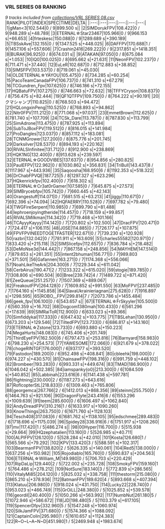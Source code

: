 ### VRL SERIES 08 RANKING
*9 tracks included from [collections/VRL SERIES 08.csv](/collections/VRL%20SERIES%2008.csv)*
|RANK|PILOT|INDEX|SPEC|TIME|DELTA|
|:---:|:---|:---:|:---:|:---:|---:|
|1|gMan&lt;3|102.544|0 / 9|899.500 s||
|2|SIMDorukFPV|108.422|0 / 9|948.289 s|+48.789|
|3|ETERNAL☆Star23467|105.966|0 / 9|966.153 s|+66.653|
|4|frteskesc|150.088|0 / 9|1289.689 s|+390.189|
|5|TBSskAve|132.155|0 / 9|1347.525 s|+448.025|
|6|DAFFPV|170.688|1 / 9|1457.106 s|+557.606|
|7|Crashin2416|269.222|0 / 9|2317.851 s|+1418.351|
|8|BURAK|96.925|0 / 8|674.031 s||
|9|ATAKAN|97.050|0 / 8|675.084 s|+1.053|
|10|IQ0|100.025|0 / 8|695.662 s|+21.631|
|11|NeonFPV|102.237|0 / 8|711.471 s|+37.440|
|12|EuLeR|102.687|0 / 8|712.883 s|+38.852|
|13|SIMSFPV|103.537|0 / 8|719.061 s|+45.030|
|14|OLDETERNAL☆YAYOU|105.475|0 / 8|734.285 s|+60.254|
|15|PacoTeamCanadaFPV|106.737|0 / 8|741.310 s|+67.279|
|16|TCGundren_Fpv|107.625|0 / 8|746.186 s|+72.155|
|17|HQBatuFPV|107.275|0 / 8|746.663 s|+72.632|
|18|TFFYCryson|108.837|0 / 8|756.475 s|+82.444|
|19|QF1QTFPV|109.750|0 / 8|764.222 s|+90.191|
|20|クマシャンプ|110.825|0 / 8|768.503 s|+94.472|
|21|HQLongxinPeng|110.525|0 / 8|768.893 s|+94.862|
|22|Nitr0FPV|111.212|0 / 8|771.068 s|+97.037|
|23|EmmetBrown|112.625|0 / 8|781.740 s|+107.709|
|24|TCSk_Dare|113.787|0 / 8|787.830 s|+113.799|
|25|SimAdrone|113.475|0 / 8|787.925 s|+113.894|
|26|SubToJBoxFPV|119.512|0 / 8|816.015 s|+141.984|
|27|ProDangles|123.037|0 / 8|857.112 s|+183.081|
|28|TCNMGrower|127.200|0 / 8|875.776 s|+201.745|
|29|Darksilver|128.537|0 / 8|894.193 s|+220.162|
|30|RIVALSInfinitee|131.712|0 / 8|912.900 s|+238.869|
|31|HQK1NG|132.400|0 / 8|913.628 s|+239.597|
|32|ETERNAL☆GOODVIBES|137.637|0 / 8|954.856 s|+280.825|
|33|PaulEFPV|122.962|0 / 8|1030.862 s|+356.831|
|34|TriBull|143.437|8 / 8|1117.967 s|+443.936|
|35|Saqoosha|168.950|6 / 8|1192.353 s|+518.322|
|36|DrChabFPVQE|187.725|5 / 8|1297.327 s|+623.296|
|37|HQkenrickfpv|102.400|0 / 7|618.302 s||
|38|ETERNAL☆Cr3at0rGamer|107.585|0 / 7|645.875 s|+27.573|
|39|SIMBrycebfpv|105.742|0 / 7|660.445 s|+42.143|
|40|Orangestuff|114.071|0 / 7|681.515 s|+63.213|
|41|jiggy|110.671|0 / 7|692.396 s|+74.094|
|42|HQFAERRY|110.528|0 / 7|697.782 s|+79.480|
|43|TWGFireSerpent|110.985|0 / 7|699.790 s|+81.488|
|44|lephroenjoyingtheride|114.457|0 / 7|718.159 s|+99.857|
|45|RIVALSMilkman|114.342|0 / 7|719.468 s|+101.166|
|46|TCAyyyKayyy|114.142|0 / 7|720.802 s|+102.500|
|47|DracFPV|120.471|0 / 7|724.417 s|+106.115|
|48|J0SE|114.885|0 / 7|726.177 s|+107.875|
|49|FPVFPVINEEDTOGETFASTER|122.671|0 / 7|739.230 s|+120.928|
|50|razbri|132.042|0 / 7|781.911 s|+163.609|
|51|charles55582|120.971|0 / 7|833.420 s|+215.118|
|52|SIMSlicefpv|112.657|0 / 7|836.784 s|+218.482|
|53|DeMoNse3d|144.442|1 / 7|867.158 s|+248.856|
|54|MAYHEM|147.514|0 / 7|879.653 s|+261.351|
|55|intent2bhuman|156.771|0 / 7|989.803 s|+371.501|
|56|Gafannen|163.271|0 / 7|1174.368 s|+556.066|
|57|NoahLikeTheArk|204.300|6 / 7|1229.344 s|+611.042|
|58|CerbAirus|190.471|2 / 7|1233.322 s|+615.020|
|59|stogie|189.785|0 / 7|1308.806 s|+690.504|
|60|Bree|239.742|4 / 7|1489.722 s|+871.420|
|61|ZeeQueue|251.257|0 / 7|1507.369 s|+889.067|
|62|FreakoutFPV|264.128|0 / 7|1609.852 s|+991.550|
|63|MoFPV!|237.485|0 / 7|1764.160 s|+1145.858|
|64|SlavaUkrainieriagnan|275.628|0 / 7|1916.897 s|+1298.595|
|65|ROBO__FPV|299.814|7 / 7|2073.786 s|+1455.484|
|66|geek_fpv|106.100|0 / 6|543.657 s||
|67|ETERNAL☆FrSkyyler|105.500|0 / 6|560.359 s|+16.702|
|68|Dogcom1380mah|100.433|0 / 6|561.296 s|+17.639|
|69|SIMRaiToR|112.900|0 / 6|633.023 s|+89.366|
|70|Simfiddykal|117.333|0 / 6|647.432 s|+103.775|
|71|TBSLehan|130.950|0 / 6|673.203 s|+129.546|
|72|TiltedFPV|123.733|0 / 6|686.817 s|+143.160|
|73|ETERNAL☆Zstone|123.733|0 / 6|693.880 s|+150.223|
|74|MegaHurts|148.083|0 / 6|745.406 s|+201.749|
|75|ThirdEyeFPV|162.500|6 / 6|797.473 s|+253.816|
|76|Barnyard|158.983|0 / 6|798.230 s|+254.573|
|77|YAWESOME|172.066|0 / 6|921.679 s|+378.022|
|78|chogeRINTGF|176.000|1 / 6|937.177 s|+393.520|
|79|Fastodon|189.200|0 / 6|952.498 s|+408.841|
|80|cbleehk|198.000|0 / 6|974.227 s|+430.570|
|81|ChainsawFPV|198.316|0 / 6|991.759 s|+448.102|
|82|Brombeer|193.283|0 / 6|993.331 s|+449.674|
|83|TMAD|186.900|0 / 6|1046.042 s|+502.385|
|84|iamspanky{o0}|213.300|0 / 6|1084.509 s|+540.852|
|85|Labbinah|223.616|6 / 6|1141.438 s|+597.781|
|86|flightning|230.000|2 / 6|1187.273 s|+643.616|
|87|RoflcopterStL|218.833|0 / 6|1309.463 s|+765.806|
|88|georgemca|267.766|2 / 6|1412.013 s|+868.356|
|89|steinm|255.750|0 / 6|1464.763 s|+921.106|
|90|DragonFlyte|243.416|6 / 6|1553.296 s|+1009.639|
|91|teem|285.600|0 / 6|1606.497 s|+1062.840|
|92|AndyDreadFPV|310.216|1 / 6|1633.917 s|+1090.260|
|93|KnowThings|263.750|0 / 6|1671.760 s|+1128.103|
|94|Tesch408|317.083|6 / 6|1681.762 s|+1138.105|
|95|edschmee|289.483|0 / 6|1718.696 s|+1175.039|
|96|Spidey28|336.916|6 / 6|1751.917 s|+1208.260|
|97|mv|117.420|1 / 5|486.274 s||
|98|00Hyper|116.700|0 / 5|515.938 s|+29.664|
|99|HQzephatalien|113.160|0 / 5|526.985 s|+40.711|
|100|ALPIFPV|126.120|0 / 5|528.284 s|+42.010|
|101|Kosta|126.680|1 / 5|565.566 s|+79.292|
|102|KPV|133.420|3 / 5|588.591 s|+102.317|
|103|BearmanFPV|138.820|2 / 5|626.335 s|+140.061|
|104|Red5|138.000|0 / 5|637.256 s|+150.982|
|105|Rojodiablo|165.760|0 / 5|690.837 s|+204.563|
|106|ETERNAL☆William_M|149.980|0 / 5|706.703 s|+220.429|
|107|RipDaLip|129.440|2 / 5|722.002 s|+235.728|
|108|SmokyFPV|159.160|1 / 5|764.486 s|+278.212|
|109|NotSure|183.140|3 / 5|772.839 s|+286.565|
|110|VitalyMi85|204.120|0 / 5|825.032 s|+338.758|
|111|thestorm|215.080|0 / 5|865.210 s|+378.936|
|112|BatmanFPV|189.620|4 / 5|893.668 s|+407.394|
|113|Klatuu|206.980|0 / 5|918.024 s|+431.750|
|114|Lucky22|228.740|0 / 5|953.023 s|+466.749|
|115|GrOiLL|248.380|0 / 5|1025.852 s|+539.578|
|116|geordil|240.400|0 / 5|1050.266 s|+563.992|
|117|NumbNut|261.180|5 / 5|1072.946 s|+586.672|
|118|JD|198.480|5 / 5|1103.379 s|+617.105|
|119|SpencerDfpv|332.960|5 / 5|1547.248 s|+1060.974|
|120|SilkJamFPV|371.680|0 / 5|1574.366 s|+1088.092|
|121|CaptainColin|295.980|1 / 5|1610.657 s|+1124.383|
|122|R~O~L~A~N~D|451.980|1 / 5|2469.948 s|+1983.674|
